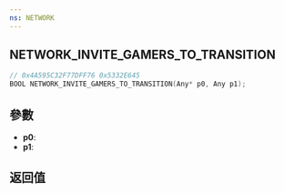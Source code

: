 ```yaml
---
ns: NETWORK
---
```

## NETWORK_INVITE_GAMERS_TO_TRANSITION

```c
// 0x4A595C32F77DFF76 0x5332E645
BOOL NETWORK_INVITE_GAMERS_TO_TRANSITION(Any* p0, Any p1);
```


## 參數
* **p0**: 
* **p1**: 

## 返回值
